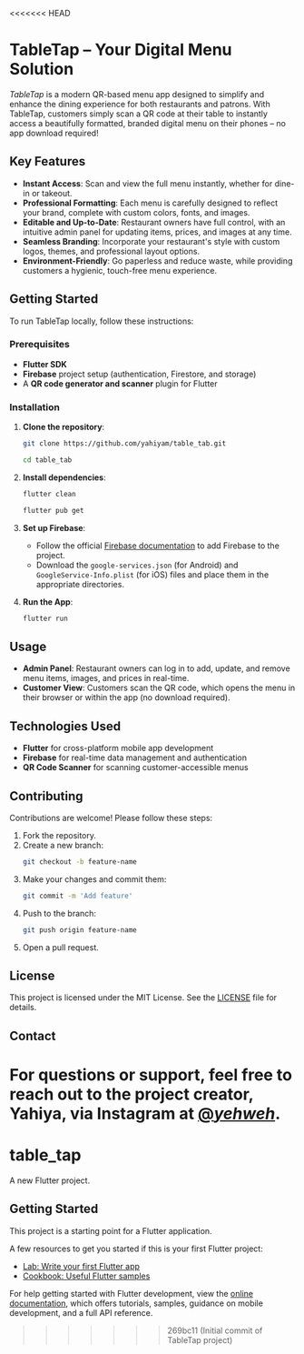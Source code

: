 <<<<<<< HEAD
# TableTap – Your Digital Menu Solution

*TableTap* is a modern QR-based menu app designed to simplify and enhance the dining experience for both restaurants and patrons. With TableTap, customers simply scan a QR code at their table to instantly access a beautifully formatted, branded digital menu on their phones – no app download required!

## Key Features
- **Instant Access**: Scan and view the full menu instantly, whether for dine-in or takeout.
- **Professional Formatting**: Each menu is carefully designed to reflect your brand, complete with custom colors, fonts, and images.
- **Editable and Up-to-Date**: Restaurant owners have full control, with an intuitive admin panel for updating items, prices, and images at any time.
- **Seamless Branding**: Incorporate your restaurant's style with custom logos, themes, and professional layout options.
- **Environment-Friendly**: Go paperless and reduce waste, while providing customers a hygienic, touch-free menu experience.

## Getting Started
To run TableTap locally, follow these instructions:

### Prerequisites
- **Flutter SDK**
- **Firebase** project setup (authentication, Firestore, and storage)
- A **QR code generator and scanner** plugin for Flutter

### Installation
1. **Clone the repository**:

    ```bash
    git clone https://github.com/yahiyam/table_tab.git
    ```
    ```bash
    cd table_tab
    ```

2. **Install dependencies**:

    ```bash
    flutter clean
    ```
    ```bash
    flutter pub get
    ```

3. **Set up Firebase**:
    - Follow the official [Firebase documentation](https://firebase.google.com/docs) to add Firebase to the project.
    - Download the `google-services.json` (for Android) and `GoogleService-Info.plist` (for iOS) files and place them in the appropriate directories.

4. **Run the App**:

    ```bash
    flutter run
    ```

## Usage
- **Admin Panel**: Restaurant owners can log in to add, update, and remove menu items, images, and prices in real-time.
- **Customer View**: Customers scan the QR code, which opens the menu in their browser or within the app (no download required).

## Technologies Used
- **Flutter** for cross-platform mobile app development
- **Firebase** for real-time data management and authentication
- **QR Code Scanner** for scanning customer-accessible menus

## Contributing
Contributions are welcome! Please follow these steps:

1. Fork the repository.
2. Create a new branch:
    ```bash
    git checkout -b feature-name
    ```
3. Make your changes and commit them:
    ```bash
    git commit -m 'Add feature'
    ```
4. Push to the branch:
    ```bash
    git push origin feature-name
    ```
5. Open a pull request.

## License
This project is licensed under the MIT License. See the [LICENSE](LICENSE) file for details.

## Contact
For questions or support, feel free to reach out to the project creator, Yahiya, via Instagram at [@_yehweh_](https://www.instagram.com/_yehweh_).
=======
# table_tap

A new Flutter project.

## Getting Started

This project is a starting point for a Flutter application.

A few resources to get you started if this is your first Flutter project:

- [Lab: Write your first Flutter app](https://docs.flutter.dev/get-started/codelab)
- [Cookbook: Useful Flutter samples](https://docs.flutter.dev/cookbook)

For help getting started with Flutter development, view the
[online documentation](https://docs.flutter.dev/), which offers tutorials,
samples, guidance on mobile development, and a full API reference.
>>>>>>> 269bc11 (Initial commit of TableTap project)
